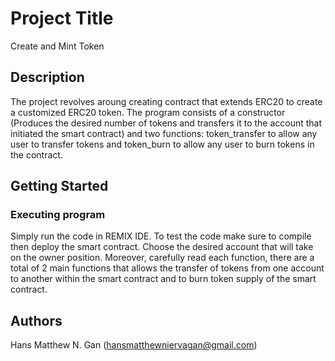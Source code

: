 # Project Title

Create and Mint Token

## Description

The project revolves aroung creating contract that extends ERC20 to create a customized ERC20 token. The program consists of a constructor (Produces the desired number of tokens and transfers it to the account that initiated the smart contract) and two functions: token_transfer to allow any user to transfer tokens and token_burn to allow any user to burn tokens in the contract.

## Getting Started

### Executing program

Simply run the code in REMIX IDE. To test the code make sure to compile then deploy the smart contract. Choose the desired account that will take on the owner position. Moreover, carefully read each function,
there are a total of 2 main functions that allows the transfer of tokens from one account to another within the smart contract and to burn token supply of the smart contract.

## Authors
Hans Matthew N. Gan (hansmatthewniervagan@gmail.com)
